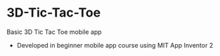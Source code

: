 # 3D-Tic-Tac-Toe
Basic 3D Tic Tac Toe mobile app
-  Developed in beginner mobile app course using MIT App Inventor 2
